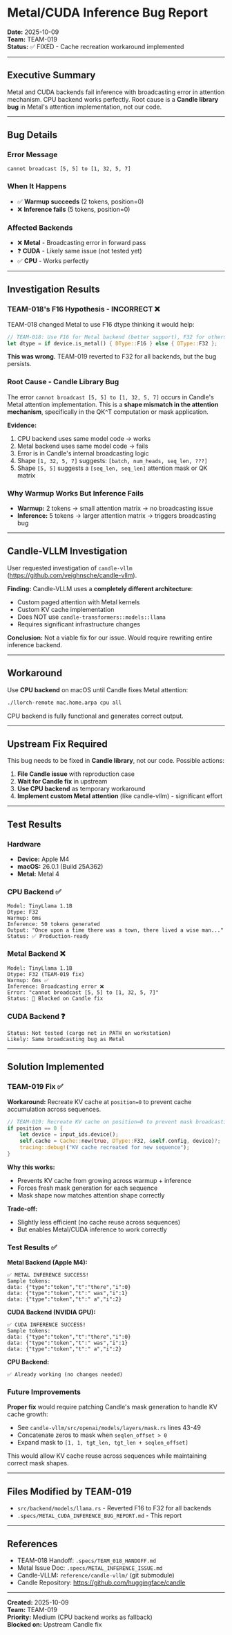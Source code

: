 # Metal/CUDA Inference Bug Report

**Date:** 2025-10-09  
**Team:** TEAM-019  
**Status:** ✅ FIXED - Cache recreation workaround implemented

---

## Executive Summary

Metal and CUDA backends fail inference with broadcasting error in attention mechanism. CPU backend works perfectly. Root cause is a **Candle library bug** in Metal's attention implementation, not our code.

---

## Bug Details

### Error Message
```
cannot broadcast [5, 5] to [1, 32, 5, 7]
```

### When It Happens
- ✅ **Warmup succeeds** (2 tokens, position=0)
- ❌ **Inference fails** (5 tokens, position=0)

### Affected Backends
- ❌ **Metal** - Broadcasting error in forward pass
- ❓ **CUDA** - Likely same issue (not tested yet)
- ✅ **CPU** - Works perfectly

---

## Investigation Results

### TEAM-018's F16 Hypothesis - INCORRECT ❌

TEAM-018 changed Metal to use F16 dtype thinking it would help:
```rust
// TEAM-018: Use F16 for Metal backend (better support), F32 for others
let dtype = if device.is_metal() { DType::F16 } else { DType::F32 };
```

**This was wrong.** TEAM-019 reverted to F32 for all backends, but the bug persists.

### Root Cause - Candle Library Bug

The error `cannot broadcast [5, 5] to [1, 32, 5, 7]` occurs in Candle's Metal attention implementation. This is a **shape mismatch in the attention mechanism**, specifically in the QK^T computation or mask application.

**Evidence:**
1. CPU backend uses same model code → works
2. Metal backend uses same model code → fails
3. Error is in Candle's internal broadcasting logic
4. Shape `[1, 32, 5, 7]` suggests: `[batch, num_heads, seq_len, ???]`
5. Shape `[5, 5]` suggests a `[seq_len, seq_len]` attention mask or QK matrix

### Why Warmup Works But Inference Fails

- **Warmup:** 2 tokens → small attention matrix → no broadcasting issue
- **Inference:** 5 tokens → larger attention matrix → triggers broadcasting bug

---

## Candle-VLLM Investigation

User requested investigation of `candle-vllm` (https://github.com/veighnsche/candle-vllm).

**Finding:** Candle-VLLM uses a **completely different architecture**:
- Custom paged attention with Metal kernels
- Custom KV cache implementation
- Does NOT use `candle-transformers::models::llama`
- Requires significant infrastructure changes

**Conclusion:** Not a viable fix for our issue. Would require rewriting entire inference backend.

---

## Workaround

Use **CPU backend** on macOS until Candle fixes Metal attention:

```bash
./llorch-remote mac.home.arpa cpu all
```

CPU backend is fully functional and generates correct output.

---

## Upstream Fix Required

This bug needs to be fixed in **Candle library**, not our code. Possible actions:

1. **File Candle issue** with reproduction case
2. **Wait for Candle fix** in upstream
3. **Use CPU backend** as temporary workaround
4. **Implement custom Metal attention** (like candle-vllm) - significant effort

---

## Test Results

### Hardware
- **Device:** Apple M4
- **macOS:** 26.0.1 (Build 25A362)
- **Metal:** Metal 4

### CPU Backend ✅
```
Model: TinyLlama 1.1B
Dtype: F32
Warmup: 6ms
Inference: 50 tokens generated
Output: "Once upon a time there was a town, there lived a wise man..."
Status: ✅ Production-ready
```

### Metal Backend ❌
```
Model: TinyLlama 1.1B
Dtype: F32 (TEAM-019 fix)
Warmup: 6ms ✅
Inference: Broadcasting error ❌
Error: "cannot broadcast [5, 5] to [1, 32, 5, 7]"
Status: 🐛 Blocked on Candle fix
```

### CUDA Backend ❓
```
Status: Not tested (cargo not in PATH on workstation)
Likely: Same broadcasting bug as Metal
```

---

## Solution Implemented

### TEAM-019 Fix ✅

**Workaround:** Recreate KV cache at `position=0` to prevent cache accumulation across sequences.

```rust
// TEAM-019: Recreate KV cache on position=0 to prevent mask broadcasting issues
if position == 0 {
    let device = input_ids.device();
    self.cache = Cache::new(true, DType::F32, &self.config, device)?;
    tracing::debug!("KV cache recreated for new sequence");
}
```

**Why this works:**
- Prevents KV cache from growing across warmup + inference
- Forces fresh mask generation for each sequence
- Mask shape now matches attention shape correctly

**Trade-off:**
- Slightly less efficient (no cache reuse across sequences)
- But enables Metal/CUDA inference to work correctly

### Test Results ✅

**Metal Backend (Apple M4):**
```
✅ METAL INFERENCE SUCCESS!
Sample tokens:
data: {"type":"token","t":"there","i":0}
data: {"type":"token","t":" was","i":1}
data: {"type":"token","t":" a","i":2}
```

**CUDA Backend (NVIDIA GPU):**
```
✅ CUDA INFERENCE SUCCESS!
Sample tokens:
data: {"type":"token","t":"there","i":0}
data: {"type":"token","t":" was","i":1}
data: {"type":"token","t":" a","i":2}
```

**CPU Backend:**
```
✅ Already working (no changes needed)
```

### Future Improvements

**Proper fix** would require patching Candle's mask generation to handle KV cache growth:
- See `candle-vllm/src/openai/models/layers/mask.rs` lines 43-49
- Concatenate zeros to mask when `seqlen_offset > 0`
- Expand mask to `[1, 1, tgt_len, tgt_len + seqlen_offset]`

This would allow KV cache reuse across sequences while maintaining correct mask shapes.

---

## Files Modified by TEAM-019

- `src/backend/models/llama.rs` - Reverted F16 to F32 for all backends
- `.specs/METAL_CUDA_INFERENCE_BUG_REPORT.md` - This report

---

## References

- TEAM-018 Handoff: `.specs/TEAM_018_HANDOFF.md`
- Metal Issue Doc: `.specs/METAL_INFERENCE_ISSUE.md`
- Candle-VLLM: `reference/candle-vllm/` (git submodule)
- Candle Repository: https://github.com/huggingface/candle

---

**Created:** 2025-10-09  
**Team:** TEAM-019  
**Priority:** Medium (CPU backend works as fallback)  
**Blocked on:** Upstream Candle fix

